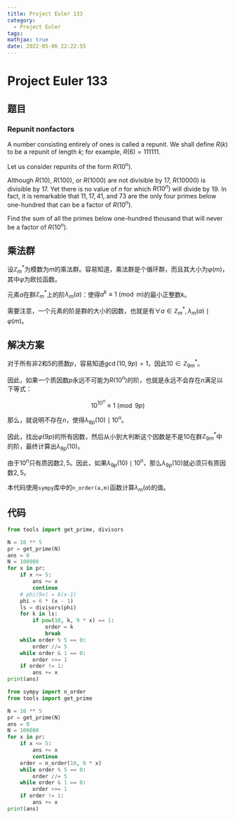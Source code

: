 ```yaml
---
title: Project Euler 133
category:
  - Project Euler
tags:
mathjax: true
date: 2022-05-06 22:22:55
---
```


<escape><!-- more --></escape>

# Project Euler 133

## 题目

### Repunit nonfactors

A number consisting entirely of ones is called a repunit. We shall define $R(k)$ to be a repunit of length $k$; for example, $R(6) = 111111$.

Let us consider repunits of the form $R(10^n)$.

Although $R(10)$, $R(100)$, or $R(1000)$ are not divisible by $17$, $R(10000)$ is divisible by $17$. Yet there is no value of $n$ for which $R(10^n)$ will divide by $19$. In fact, it is remarkable that $11, 17, 41$, and $73$ are the only four primes below one-hundred that can  be a factor of $R(10^n)$.

Find the sum of all the primes below one-hundred thousand that will never be a factor of $R(10^n)$.

## 乘法群

设$\mathbb{Z}_{m}^{\ast}$为模数为$m$的乘法群。容易知道，乘法群是个循环群，而且其大小为$\varphi(m)$，其中$\varphi$为欧拉函数。

元素$a$在群$\mathbb{Z}_{m}^{\ast}$上的阶$\lambda_m(a)$：使得$a^k \equiv 1\pmod m$的最小正整数$k$。

需要注意，一个元素的阶是群的大小的因数，也就是有$\forall a \in \mathbb{Z}_m^{\ast},\lambda_m(a)\mid\varphi(m)$。

## 解决方案

对于所有非$2$和$5$的质数$p$，容易知道$\gcd(10,9p)=1$，因此$10\in \mathbb{Z}_{9m}^{\ast}$。

因此，如果一个质因数$p$永远不可能为$R(10^n)$的阶，也就是永远不会存在$n$满足以下等式：

$$10^{10^n}\equiv 1 \pmod {9p}$$

那么，就说明不存在$n$，使得$\lambda_{9p}(10)\mid 10^n$。

因此，找出$\varphi(9p)$的所有因数，然后从小到大判断这个因数是不是$10$在群$\mathbb{Z}_{9m}^*$中的阶，最终计算出$\lambda_{9p}(10)$。

由于$10^n$只有质因数$2,5$。因此，如果$\lambda_{9p}(10)\mid 10^n$，那么$\lambda_{9p}(10)$就必须只有质因数$2,5$。

本代码使用`sympy`库中的`n_order(a,m)`函数计算$\lambda_m(a)$的值。

## 代码

```py
from tools import get_prime, divisors

N = 10 ** 5
pr = get_prime(N)
ans = 0
N = 100000
for x in pr:
    if x <= 5:
        ans += x
        continue
    # phi(9x) = 6(x-1)
    phi = 6 * (x - 1)
    ls = divisors(phi)
    for k in ls:
        if pow(10, k, 9 * x) == 1:
            order = k
            break
    while order % 5 == 0:
        order //= 5
    while order & 1 == 0:
        order >>= 1
    if order != 1:
        ans += x
print(ans)

```

```py
from sympy import n_order
from tools import get_prime

N = 10 ** 5
pr = get_prime(N)
ans = 0
N = 100000
for x in pr:
    if x <= 5:
        ans += x
        continue
    order = n_order(10, 9 * x)
    while order % 5 == 0:
        order //= 5
    while order & 1 == 0:
        order >>= 1
    if order != 1:
        ans += x
print(ans)

```
